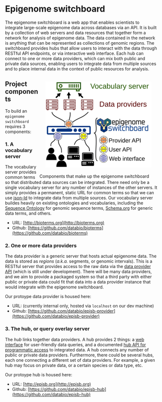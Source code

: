 # Epigenome switchboard

The epigenome switchboard is a web app that enables scientists to integrate large-scale epigenome data across databases via an API. It is built by a collection of web servers and data resources that together form a network for analysis of epigenome data. The data contained in the network is anything that can be represented as collections of genomic regions. The switchboard provides hubs that allow users to interact with the data through RESTful API endpoints, or via interactive web interface. Each hub can connect to one or more data providers, which can mix both public and private data sources, enabling users to integrate data from multiple sources and to place internal data in the context of public resources for analysis.


<div class="image" style="float:right">
<img src="img/database_components.svg" style="width:350px; float:right; margin:20px"><br clear="all"/>
<span class="caption">Components that make up the epigenome switchboard</span>
</div>

## Project components

To build an `epigenome switchboard` requires 3 components:

### 1. A vocabulary server

The vocabulary server provides common terms so that distributed data sources can be integrated. There need only be a single vocabulary server for any number of instances of the other servers. It simply provides a permanent, static URL for common terms so that we can use [json-ld](https://json-ld.org/) to integrate data from multiple sources. Our vocabulary server buildes heavily on existing ontologies and vocabularies, including the [Sequence Ontology](http://www.sequenceontology.org/) for genomic sequence terms, [Schema.org](http://schema.org) for generic data terms, and others.

- URL: [http://bioterms.org](http://bioterms.org)
- Github: [https://github.com/databio/bioterms](https://github.com/databio/bioterms)


### 2. One or more data providers

The data provider is a generic server that hosts actual epigenome data. The data is stored as *regions* (*a.k.a.* segments, or genomic intervals). This is a RESTful server that provides access to the raw data via the [data provider API](/provider-api/) (which is still under development). There will be many data providers, and we aim to provide a packaged system so that a third party with either public or private data could fit that data into a data provider instance that would integrate with the epigenome switchboard.

Our protoype data provider is housed here:

- URL: (currently internal only, hosted via `localhost` on our dev machine)
- Github: [https://github.com/databio/episb-provider](https://github.com/databio/episb-provider)

### 3. The hub, or query overlay server

The *hub* links together data providers. A hub provides 2 things: a [web interface](http://episb.org) for user-friendly data queries, and a documented [hub API for programmatic access](/hub-api/) to integrated data. A hub connects any number of public or private data providers. Furthermore, there could be several hubs, each one connecting a different set of data providers. For example, a given hub may  focus on private data, or a certain species or data type, etc.

Our protoype hub is housed here:

- URL: [http://episb.org](http://episb.org)
- Github: [https://github.com/databio/episb-hub](https://github.com/databio/episb-hub)
